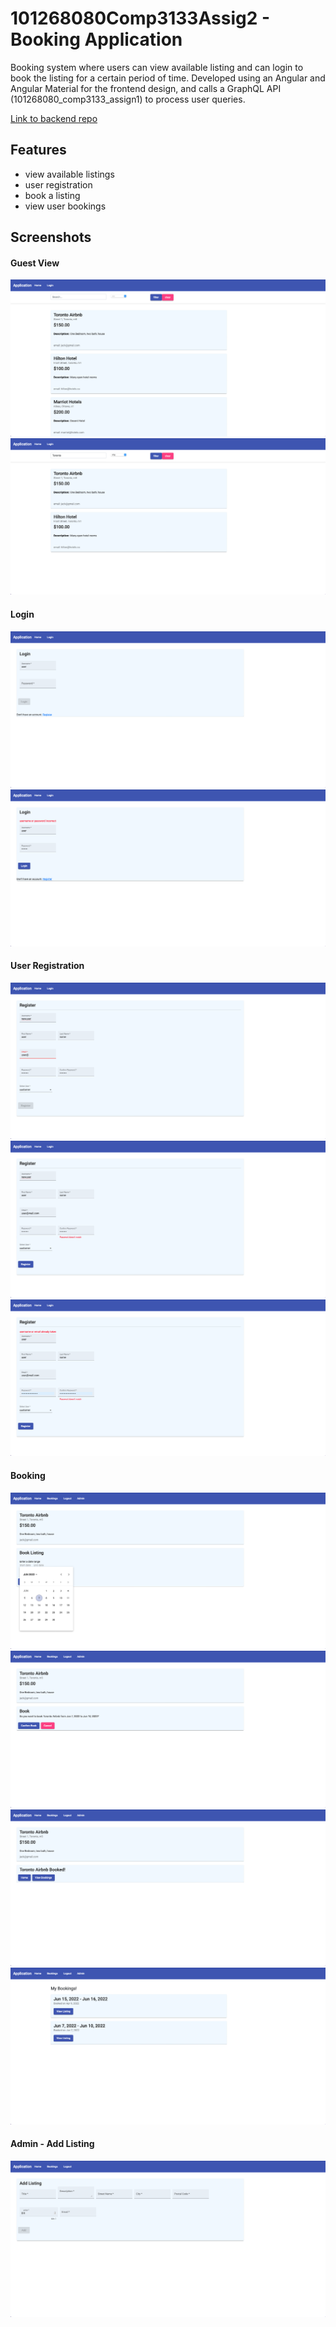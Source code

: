 # 101268080Comp3133Assig2 - Booking Application

Booking system where users can view available listing and can login to book the listing for a certain period of time. Developed using an Angular and Angular Material for the frontend design, and calls a GraphQL API (101268080_comp3133_assign1) to process user queries.

[Link to backend repo](https://github.com/jack9rob/101268080_comp3133_assig1)

## Features
- view available listings
- user registration
- book a listing
- view user bookings

## Screenshots

#### Guest View
![guest view](https://github.com/jack9rob/101268080_comp3133_assig2/blob/main/screenshots/guest_view.png?raw=true)
![search](https://github.com/jack9rob/101268080_comp3133_assig2/blob/main/screenshots/search_listings.png?raw=true)

#### Login
![login](https://github.com/jack9rob/101268080_comp3133_assig2/blob/main/screenshots/user_login.png?raw=true)
![login error](https://github.com/jack9rob/101268080_comp3133_assig2/blob/main/screenshots/user_login_error.png?raw=true)

#### User Registration
![registration](https://github.com/jack9rob/101268080_comp3133_assig2/blob/main/screenshots/user_registration.png?raw=true)
![registration password error](https://github.com/jack9rob/101268080_comp3133_assig2/blob/main/screenshots/user_registration_password_error.png?raw=true)
![registration username error](https://github.com/jack9rob/101268080_comp3133_assig2/blob/main/screenshots/user_registration_username_error.png?raw=true)

#### Booking
![view listing](https://github.com/jack9rob/101268080_comp3133_assig2/blob/main/screenshots/view_listing.png?raw=true)
![confirm booking](https://github.com/jack9rob/101268080_comp3133_assig2/blob/main/screenshots/confirm_booking.png?raw=true)
![listing booked](https://github.com/jack9rob/101268080_comp3133_assig2/blob/main/screenshots/listing_booked.png?raw=true)
![users bookings](https://github.com/jack9rob/101268080_comp3133_assig2/blob/main/screenshots/user_bookings.png?raw=true)

#### Admin - Add Listing
![Add listing](https://github.com/jack9rob/101268080_comp3133_assig2/blob/main/screenshots/admin_add_listing.png?raw=true)
